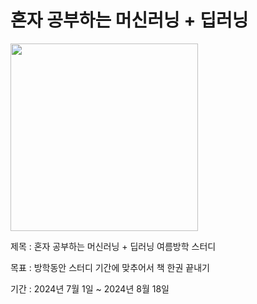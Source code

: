# 혼자 공부하는 머신러닝 + 딥러닝
<img src="https://github.com/Juseong-Yu/hongonmachine/assets/114473861/9265b06b-81f5-41d4-a930-3959117f9489" width="300">

제목 : 혼자 공부하는 머신러닝 + 딥러닝 여름방학 스터디

목표 : 방학동안 스터디 기간에 맞추어서 책 한권 끝내기

기간 : 2024년 7월 1일 ~ 2024년 8월 18일
